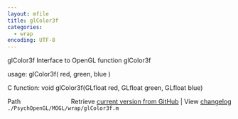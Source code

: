 ```yaml
---
layout: mfile
title: glColor3f
categories:
  - wrap
encoding: UTF-8
---
```


glColor3f  Interface to OpenGL function glColor3f

usage:  glColor3f\( red, green, blue \)

C function:  void glColor3f\(GLfloat red, GLfloat green, GLfloat blue\)


<div class="code_header" style="text-align:right;">
  <span style="float:left;">Path&nbsp;&nbsp;</span> <span class="counter">Retrieve <a href=
  "https://raw.github.com/Psychtoolbox-3/Psychtoolbox-3/beta/./PsychOpenGL/MOGL/wrap/glColor3f.m">current version from GitHub</a> | View <a href=
  "https://github.com/Psychtoolbox-3/Psychtoolbox-3/commits/beta/./PsychOpenGL/MOGL/wrap/glColor3f.m">changelog</a></span>
</div>
<div class="code">
  <code>./PsychOpenGL/MOGL/wrap/glColor3f.m</code>
</div>
